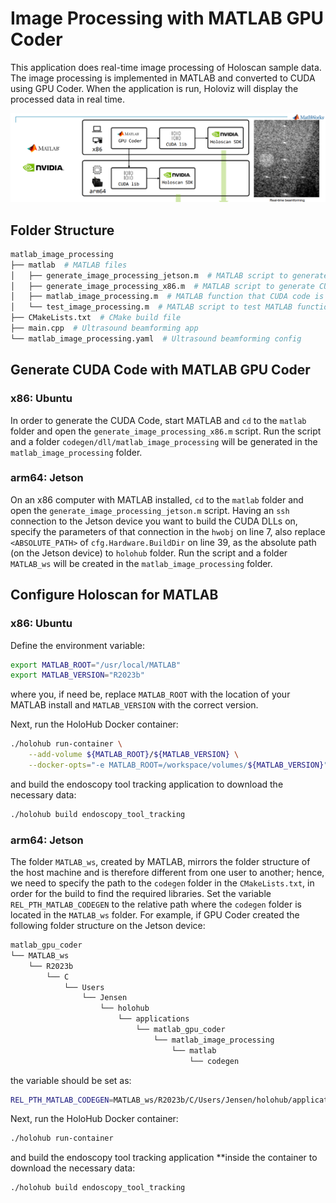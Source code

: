 # Image Processing with MATLAB GPU Coder

This application does real-time image processing of Holoscan sample data. The image processing is implemented in MATLAB and converted to CUDA using GPU Coder. When the application is run, Holoviz will display the processed data in real time.

![](screenshot.png)

## Folder Structure

```sh
matlab_image_processing
├── matlab  # MATLAB files
│   ├── generate_image_processing_jetson.m  # MATLAB script to generate CUDA DLLs on Jetson
│   ├── generate_image_processing_x86.m  # MATLAB script to generate CUDA DLLs on x86
│   ├── matlab_image_processing.m  # MATLAB function that CUDA code is generated from
│   └── test_image_processing.m  # MATLAB script to test MATLAB function
├── CMakeLists.txt  # CMake build file
├── main.cpp  # Ultrasound beamforming app
└── matlab_image_processing.yaml  # Ultrasound beamforming config
```

## Generate CUDA Code with MATLAB GPU Coder

### x86: Ubuntu

In order to generate the CUDA Code, start MATLAB and `cd` to the `matlab` folder and open the `generate_image_processing_x86.m` script. Run the script and a folder `codegen/dll/matlab_image_processing` will be generated in the `matlab_image_processing` folder.

### arm64: Jetson

On an x86 computer with MATLAB installed, `cd` to the `matlab` folder and open the `generate_image_processing_jetson.m` script. Having an `ssh` connection to the Jetson device you want to build the CUDA DLLs on, specify the parameters of that connection in the `hwobj` on line 7, also replace `<ABSOLUTE_PATH>` of `cfg.Hardware.BuildDir` on line 39, as the absolute path (on the Jetson device) to `holohub` folder. Run the script and a folder `MATLAB_ws` will be created in the `matlab_image_processing` folder.

## Configure Holoscan for MATLAB

### x86: Ubuntu

Define the environment variable:

```sh
export MATLAB_ROOT="/usr/local/MATLAB"
export MATLAB_VERSION="R2023b"
```

where you, if need be, replace `MATLAB_ROOT` with the location of your MATLAB install and `MATLAB_VERSION` with the correct version.

Next, run the HoloHub Docker container:

```sh
./holohub run-container \
    --add-volume ${MATLAB_ROOT}/${MATLAB_VERSION} \
    --docker-opts="-e MATLAB_ROOT=/workspace/volumes/${MATLAB_VERSION}"
```

and build the endoscopy tool tracking application to download the necessary data:

```sh
./holohub build endoscopy_tool_tracking
```

### arm64: Jetson

The folder `MATLAB_ws`, created by MATLAB, mirrors the folder structure of the host machine and is therefore different from one user to another; hence, we need to specify the path to the `codegen` folder in the `CMakeLists.txt`, in order for the build to find the required libraries. Set the variable `REL_PTH_MATLAB_CODEGEN` to the relative path where the `codegen` folder is located in the `MATLAB_ws` folder. For example, if GPU Coder created the following folder structure on the Jetson device:

```sh
matlab_gpu_coder
└── MATLAB_ws
    └── R2023b
        └── C
            └── Users
                └── Jensen
                    └── holohub
                        └── applications
                            └── matlab_gpu_coder
                                └── matlab_image_processing
                                    └── matlab
                                        └── codegen
```

the variable should be set as:

```sh
REL_PTH_MATLAB_CODEGEN=MATLAB_ws/R2023b/C/Users/Jensen/holohub/applications/matlab_gpu_coder/matlab_image_processing/matlab/codegen
```

Next, run the HoloHub Docker container:

```sh
./holohub run-container
```

and build the endoscopy tool tracking application **inside the container to download the necessary data:

```sh
./holohub build endoscopy_tool_tracking
```
